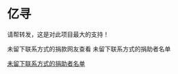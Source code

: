 # 亿寻
请帮转发，这是对此项目最大的支持！

未留下联系方式的捐款网友查看 未留下联系方式的捐助者名单

[未留下联系方式的捐助者名单](https://github.com/0-01/0/blob/master/contributors)

